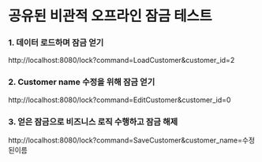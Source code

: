 # 공유된 비관적 오프라인 잠금 테스트
### 1. 데이터 로드하며 잠금 얻기
http://localhost:8080/lock?command=LoadCustomer&customer_id=2
### 2. Customer name 수정을 위해 잠금 얻기
http://localhost:8080/lock?command=EditCustomer&customer_id=0
### 3. 얻은 잠금으로 비즈니스 로직 수행하고 잠금 해제
http://localhost:8080/lock?command=SaveCustomer&customer_name=수정된이름
